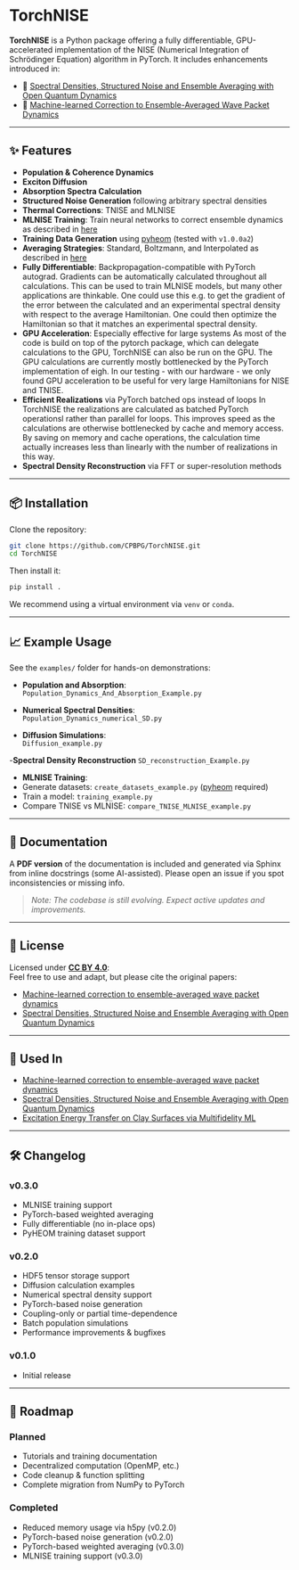 
#  TorchNISE

**TorchNISE** is a Python package offering a fully differentiable, GPU-accelerated implementation of the NISE (Numerical Integration of Schrödinger Equation) algorithm in PyTorch. It includes enhancements introduced in:

- 📄 [Spectral Densities, Structured Noise and Ensemble Averaging with Open Quantum Dynamics](https://doi.org/10.1063/5.0224807)  
- 🤖 [Machine-learned Correction to Ensemble-Averaged Wave Packet Dynamics](https://doi.org/10.1063/5.0166694)

---

## ✨ Features

-  **Population & Coherence Dynamics**
-  **Exciton Diffusion**
-  **Absorption Spectra Calculation**
-  **Structured Noise Generation** following arbitrary spectral densities
-  **Thermal Corrections**: TNISE and MLNISE
-  **MLNISE Training**: Train neural networks to correct ensemble dynamics as described in [here](https://doi.org/10.1063/5.0166694)
-  **Training Data Generation** using [pyheom](https://github.com/tatsushi-ikeda/pyheom) (tested with `v1.0.0a2`)
-  **Averaging Strategies**: Standard, Boltzmann, and Interpolated as described in [here](https://doi.org/10.1063/5.0224807) 
-  **Fully Differentiable**: Backpropagation-compatible with PyTorch autograd.
Gradients can be automatically calculated throughout all calculations. This can be used to train MLNISE models, but many other applications are thinkable. One could use this e.g. to get the gradient of the error between the calculated and an experimental spectral density with respect to the average Hamiltonian. One could then optimize the Hamiltonian so that it matches an experimental spectral density.
-  **GPU Acceleration**: Especially effective for large systems
As most of the code is build on top of the pytorch package, which can delegate calculations to the GPU, TorchNISE can also be run on the GPU. The GPU calculations are currently mostly bottlenecked by the PyTorch implementation of eigh. In our testing - with our hardware - we only found GPU acceleration to be useful for very large Hamiltonians for NISE and TNISE. 
-  **Efficient Realizations** via PyTorch batched ops instead of loops
In TorchNISE the realizations are calculated as batched PyTorch operationsl rather than parallel for loops. This improves speed as the calculations are otherwise bottlenecked by cache and memory access. By saving on memory and cache operations, the calculation time actually increases less than linearly with the number of realizations in this way.
-  **Spectral Density Reconstruction** via FFT or super-resolution methods

---

## 📦 Installation

Clone the repository:

```bash
git clone https://github.com/CPBPG/TorchNISE.git
cd TorchNISE
```

Then install it:

```bash
pip install .
```

We recommend using a virtual environment via `venv` or `conda`.

---

## 📈 Example Usage

See the `examples/` folder for hands-on demonstrations:

-  **Population and Absorption**:  
  `Population_Dynamics_And_Absorption_Example.py`

-  **Numerical Spectral Densities**:  
  `Population_Dynamics_numerical_SD.py`

-  **Diffusion Simulations**:  
  `Diffusion_example.py`

-**Spectral Density Reconstruction**
  `SD_reconstruction_Example.py`

-  **MLNISE Training**:  
  - Generate datasets: `create_datasets_example.py`  ([pyheom](https://github.com/tatsushi-ikeda/pyheom) required)
  - Train a model: `training_example.py`  
  - Compare TNISE vs MLNISE: `compare_TNISE_MLNISE_example.py`

---

## 📄 Documentation

A **PDF version** of the documentation is included and generated via Sphinx from inline docstrings (some AI-assisted). Please open an issue if you spot inconsistencies or missing info.

> _Note: The codebase is still evolving. Expect active updates and improvements._

---

## 📜 License

Licensed under [**CC BY 4.0**](https://creativecommons.org/licenses/by/4.0/):  
Feel free to use and adapt, but please cite the original papers:

- [Machine-learned correction to ensemble-averaged wave packet dynamics](https://doi.org/10.1063/5.0166694)
- [Spectral Densities, Structured Noise and Ensemble Averaging with Open Quantum Dynamics](https://doi.org/10.1063/5.0224807)

---

## 📄 Used In

- [Machine-learned correction to ensemble-averaged wave packet dynamics](https://doi.org/10.1063/5.0166694)
- [Spectral Densities, Structured Noise and Ensemble Averaging with Open Quantum Dynamics](https://doi.org/10.1063/5.0224807)
- [Excitation Energy Transfer on Clay Surfaces via Multifidelity ML](https://arxiv.org/abs/2410.20551)

---

## 🛠️ Changelog

### v0.3.0
- MLNISE training support
- PyTorch-based weighted averaging
- Fully differentiable (no in-place ops)
- PyHEOM training dataset support

### v0.2.0
- HDF5 tensor storage support
- Diffusion calculation examples
- Numerical spectral density support
- PyTorch-based noise generation
- Coupling-only or partial time-dependence
- Batch population simulations
- Performance improvements & bugfixes

### v0.1.0
- Initial release

---

## 🧭 Roadmap

### Planned
-  Tutorials and training documentation
-  Decentralized computation (OpenMP, etc.)
-  Code cleanup & function splitting
-  Complete migration from NumPy to PyTorch

### Completed
- Reduced memory usage via h5py (v0.2.0)
- PyTorch-based noise generation (v0.2.0)
- PyTorch-based weighted averaging (v0.3.0)
- MLNISE training support (v0.3.0)





